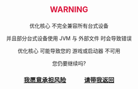 ## <p align="center"><font color='DC143C'>WARNING</font></p>

<p align="center">优化核心 不完全兼容所有台式设备</p>
<p align="center">并且部分台式设备使用 JVM 与 外部文件 时会导致错误</p>
<p align="center">优化核心 可能导致您的 游戏或启动器 不可用</p>
<p align="center">您仍要继续吗?</p>

### <p align="center"><font color='#696969'>[我愿意承担风险](launcher_02.md)</font>　　　[请带我返回](device.md)</p>